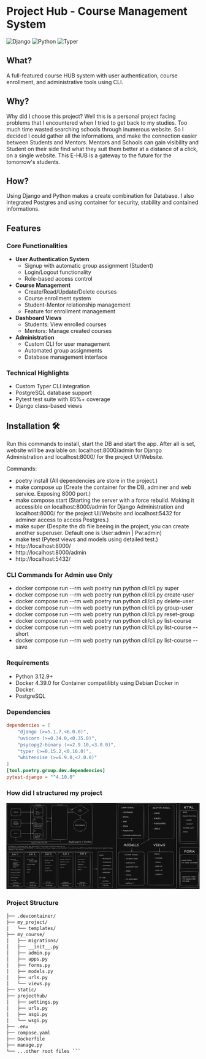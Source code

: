 # Project Hub - Course Management System

![Django](https://img.shields.io/badge/Django-5.1.7-green)
![Python](https://img.shields.io/badge/Python-3.12.9%2B-blue)
![Typer](https://img.shields.io/badge/Typer-0.15.2%2B-violet)

## What?
A full-featured course HUB system with user authentication, course enrollment, and administrative tools using CLI.

## Why?
Why did I choose this project? Well this is a personal project facing problems that I encountered when I tried to get back to my studies. Too much time wasted searching schools through inumerous website. So I decided I could gather all the informations, and make the connection easier between Students and Mentors. Mentors and Schools can gain visibility and Student on their side find what they suit them better at a distance of a click, on a single website. This E-HUB is a gateway to the future for the tomorrow's students.

## How?
Using Django and Python makes a create combination for Database. I also integrated Postgres and using container for security, stability and contained informations.

## Features

### Core Functionalities
- **User Authentication System**
  - Signup with automatic group assignment (Student)
  - Login/Logout functionality
  - Role-based access control
- **Course Management**
  - Create/Read/Update/Delete courses
  - Course enrollment system
  - Student-Mentor relationship management
  - Feature for enrollment management
- **Dashboard Views**
  - Students: View enrolled courses
  - Mentors: Manage created courses
- **Administration**
  - Custom CLI for user management
  - Automated group assignments
  - Database management interface

### Technical Highlights
- Custom Typer CLI integration
- PostgreSQL database support
- Pytest test suite with 85%+ coverage
- Django class-based views

## Installation 🛠️
Run this commands to install, start the DB and start the app. After all is set,
  website will be available on: localhost:8000/admin for Django Administration and localhost:8000/ for the project UI/Website.

  Commands:
  - poetry install
      (All dependencies are store in the project.)
  - make compose up
      (Create the container for the DB, adminer and web service. Exposing 8000 port.)
  - make compose.start
      (Starting the server with a force rebuild. Making it accessible on localhost:8000/admin for Django Administration and localhost:8000/ for the project UI/Website and localhost:5432 for adminer access to access Postgres.)
  - make super
      (Despite the db file beeing in the project, you can create another superuser. Default one is User:admin | Pw:admin)
  - make test
      (Pytest views and models using detailed test.)
  - http://localhost:8000/
  - http://localhost:8000/admin
  - http://localhost:5432/

### CLI Commands for Admin use Only
- docker compose run --rm web poetry run python cli/cli.py super
- docker compose run --rm web poetry run python cli/cli.py create-user 
- docker compose run --rm web poetry run python cli/cli.py delete-user <username>
- docker compose run --rm web poetry run python cli/cli.py group-user <username> <groupname>
- docker compose run --rm web poetry run python cli/cli.py reset-group <username>
- docker compose run --rm web poetry run python cli/cli.py list-course
- docker compose run --rm web poetry run python cli/cli.py list-course --short
- docker compose run --rm web poetry run python cli/cli.py list-course --save


### Requirements 
- Python 3.12.9+
- Docker 4.39.0 for Container compatilibty using Debian Docker in Docker.
- PostgreSQL

### Dependencies
```toml
dependencies = [
    "django (>=5.1.7,<6.0.0)",
    "uvicorn (>=0.34.0,<0.35.0)",
    "psycopg2-binary (>=2.9.10,<3.0.0)",
    "typer (>=0.15.2,<0.16.0)",
    "whitenoise (>=6.9.0,<7.0.0)"
]
[tool.poetry.group.dev.dependencies]
pytest-django = "^4.10.0"
```

### How did I structured my project
![Diagram](HUB_Diagram.png)

### Project Structure
```projecthub/
├── .devcontainer/       
├── my_project/              
│   └── templates/          
├── my_course/       
│   ├── migrations/
│   ├── __init__.py
│   ├── admin.py
│   ├── apps.py
│   ├── forms.py
│   ├── models.py
│   ├── urls.py
│   └── views.py
├── static/   
├── projecthub/     
│   ├── settings.py
│   ├── urls.py
│   ├── asgi.py
│   └── wsgi.py
├── .env
├── compose.yaml
├── Dockerfile
├── manage.py
└── ...other root files ```
